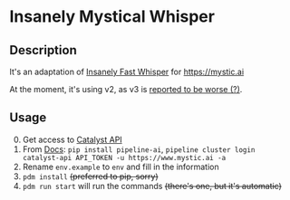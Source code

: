 # Insanely Mystical Whisper

## Description
It's an adaptation of [Insanely Fast Whisper](https://github.com/Vaibhavs10/insanely-fast-whisper) for https://mystic.ai

At the moment, it's using v2, as v3 is [reported to be worse (?)](https://deepgram.com/learn/whisper-v3-results).

## Usage

0. Get access to [Catalyst API](https://docs.mystic.ai/docs/getting-started) 
1. From [Docs](https://docs.mystic.ai/docs/getting-started): `pip install pipeline-ai`, `pipeline cluster login catalyst-api API_TOKEN -u https://www.mystic.ai -a`
2. Rename `env.example` to `env` and fill in the information
3. `pdm install` ~~(preferred to pip, sorry)~~
4. `pdm run start` will run the commands ~~(there's one, but it's automatic)~~
